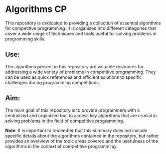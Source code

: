# Algorithms CP
This repository is dedicated to providing a collection of essential algorithms for competitive programming. It is organized into different categories that cover a wide range of techniques and tools useful for solving problems in programming skills.

## Use:

The algorithms present in this repository are valuable resources for addressing a wide variety of problems in competitive programming. They can be used as quick references and efficient solutions to specific challenges during programming competitions.

## Aim:

The main goal of this repository is to provide programmers with a centralized and organized tool to access key algorithms that are crucial in solving problems in the field of competitive programming.

**Note**: It is important to remember that this summary does not include specific details about the algorithms contained in the repository, but rather provides an overview of the topic areas covered and the usefulness of the algorithms in the context of competitive programming.
